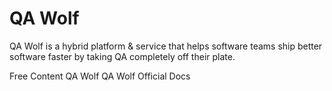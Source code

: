 # QA Wolf

QA Wolf is a hybrid platform & service that helps software teams ship better software faster by taking QA completely off their plate.

<ResourceGroupTitle>Free Content</ResourceGroupTitle>
<BadgeLink colorScheme='blue' badgeText='Official Website' href='https://www.qawolf.com/'>QA Wolf</BadgeLink>
<BadgeLink colorScheme='blue' badgeText='Official Docs' href='https://app.qawolf.com/docs/why-qa-wolf'>QA Wolf Official Docs</BadgeLink>
